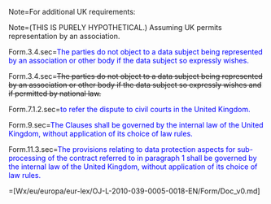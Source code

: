 Note=For additional UK requirements:

Note=(THIS IS PURELY HYPOTHETICAL.) Assuming UK permits representation by an association. 

Form.3.4.sec=<font color="blue">The parties do not object to a data subject being represented by an association or other body if the data subject so expressly wishes.</font>

Form.3.4.sec=<del>The parties do not object to a data subject being represented by an association or other body if the data subject so expressly wishes and if permitted by national law.</del>

Form.7.1.2.sec=<font color="blue">to refer the dispute to civil courts in the United Kingdom.</font>


Form.9.sec=<font color="blue">The Clauses shall be governed by the internal law of the United Kingdom, without application of its choice of law rules.</font>

Form.11.3.sec=<font color="blue">The provisions relating to data protection aspects for sub-processing of the contract referred to in paragraph 1 shall be governed by the internal law of the United Kingdom, without application of its choice of law rules.</font>

=[Wx/eu/europa/eur-lex/OJ-L-2010-039-0005-0018-EN/Form/Doc_v0.md]